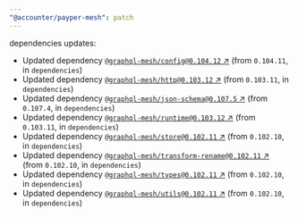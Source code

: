 ```yaml
---
"@accounter/payper-mesh": patch
---
```

dependencies updates:
  - Updated dependency [`@graphql-mesh/config@0.104.12` ↗︎](https://www.npmjs.com/package/@graphql-mesh/config/v/0.104.12) (from `0.104.11`, in `dependencies`)
  - Updated dependency [`@graphql-mesh/http@0.103.12` ↗︎](https://www.npmjs.com/package/@graphql-mesh/http/v/0.103.12) (from `0.103.11`, in `dependencies`)
  - Updated dependency [`@graphql-mesh/json-schema@0.107.5` ↗︎](https://www.npmjs.com/package/@graphql-mesh/json-schema/v/0.107.5) (from `0.107.4`, in `dependencies`)
  - Updated dependency [`@graphql-mesh/runtime@0.103.12` ↗︎](https://www.npmjs.com/package/@graphql-mesh/runtime/v/0.103.12) (from `0.103.11`, in `dependencies`)
  - Updated dependency [`@graphql-mesh/store@0.102.11` ↗︎](https://www.npmjs.com/package/@graphql-mesh/store/v/0.102.11) (from `0.102.10`, in `dependencies`)
  - Updated dependency [`@graphql-mesh/transform-rename@0.102.11` ↗︎](https://www.npmjs.com/package/@graphql-mesh/transform-rename/v/0.102.11) (from `0.102.10`, in `dependencies`)
  - Updated dependency [`@graphql-mesh/types@0.102.11` ↗︎](https://www.npmjs.com/package/@graphql-mesh/types/v/0.102.11) (from `0.102.10`, in `dependencies`)
  - Updated dependency [`@graphql-mesh/utils@0.102.11` ↗︎](https://www.npmjs.com/package/@graphql-mesh/utils/v/0.102.11) (from `0.102.10`, in `dependencies`)
